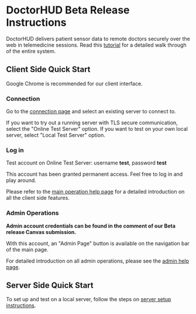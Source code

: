 # DoctorHUD Beta Release Instructions
DoctorHUD delivers patient sensor data to remote doctors securely over the web in telemedicine sessions. Read this [tutorial](https://jlipworth.github.io/doctor-hud/help/html/masterdoc.html#)   for a detailed walk through of the entire system. 

## Client Side Quick Start
Google Chrome is recommended for our client interface.
### Connection
Go to the [connection page](https://jlipworth.github.io/doctor-hud/) and select an existing server to connect to. 

If you want to try out a running server with TLS secure communication, select the "Online Test Server" option.  If you want to test on your own local server, select "Local Test Server" option.

### Log in 
Test account on Online Test Server: username **test**, password **test**

This account has been granted permanent access.  Feel free to log in and play around.

Please refer to the [main operation help page](https://jlipworth.github.io/doctor-hud/help/html/mainoperation.html) for a detailed introduction on all the client side features. 

### Admin Operations
**Admin account credentials can be found in the comment of our Beta release Canvas submission.**

With this account, an "Admin Page" button is available on the navigation bar of the main page. 

For detailed introduction on all admin operations, please see the [admin help page](https://jlipworth.github.io/doctor-hud/help/html/admin.html).

## Server Side Quick Start
To set up and test on a local server, follow the steps on [server setup instructions](https://jlipworth.github.io/doctor-hud/help/html/serversetup.html).
